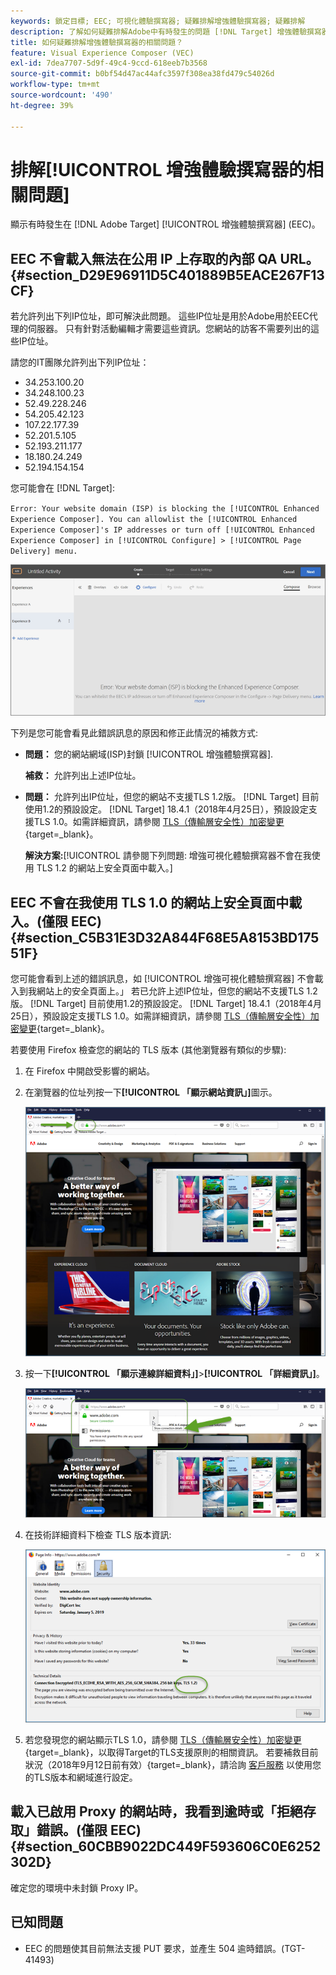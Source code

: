 ```yaml
---
keywords: 鎖定目標; EEC; 可視化體驗撰寫器; 疑難排解增強體驗撰寫器; 疑難排解
description: 了解如何疑難排解Adobe中有時發生的問題 [!DNL Target] 增強體驗撰寫器(EEC)。
title: 如何疑難排解增強體驗撰寫器的相關問題？
feature: Visual Experience Composer (VEC)
exl-id: 7dea7707-5d9f-49c4-9ccd-618eeb7b3568
source-git-commit: b0bf54d47ac44afc3597f308ea38fd479c54026d
workflow-type: tm+mt
source-wordcount: '490'
ht-degree: 39%

---
```


# 排解[!UICONTROL 增強體驗撰寫器的相關問題]

顯示有時發生在 [!DNL Adobe Target] [!UICONTROL 增強體驗撰寫器] (EEC)。

## EEC 不會載入無法在公用 IP 上存取的內部 QA URL。 {#section_D29E96911D5C401889B5EACE267F13CF}

若允許列出下列IP位址，即可解決此問題。 這些IP位址是用於Adobe用於EEC代理的伺服器。 只有針對活動編輯才需要這些資訊。您網站的訪客不需要列出的這些IP位址。

請您的IT團隊允許列出下列IP位址：

* 34.253.100.20
* 34.248.100.23
* 52.49.228.246
* 54.205.42.123
* 107.22.177.39
* 52.201.5.105
* 52.193.211.177
* 18.180.24.249
* 52.194.154.154

您可能會在 [!DNL Target]:

`Error: Your website domain (ISP) is blocking the [!UICONTROL Enhanced Experience Composer]. You can allowlist the [!UICONTROL Enhanced Experience Composer]'s IP addresses or turn off [!UICONTROL Enhanced Experience Composer] in [!UICONTROL Configure] > [!UICONTROL Page Delivery] menu.`

![EEC_error映像](assets/EEC_error.png)

下列是您可能會看見此錯誤訊息的原因和修正此情況的補救方式:

* **問題：** 您的網站網域(ISP)封鎖 [!UICONTROL 增強體驗撰寫器].

   **補救：** 允許列出上述IP位址。

* **問題：** 允許列出IP位址，但您的網站不支援TLS 1.2版。 [!DNL Target] 目前使用1.2的預設設定。 [!DNL Target] 18.4.1（2018年4月25日），預設設定支援TLS 1.0。如需詳細資訊，請參閱 [TLS（傳輸層安全性）加密變更](https://developer.adobe.com/target/before-implement/tls-transport-layer-security-encryption/){target=_blank}。

   **解決方案:**[!UICONTROL  請參閱下列問題: 增強可視化體驗撰寫器不會在我使用 TLS 1.2 的網站上安全頁面中載入。]

## EEC 不會在我使用 TLS 1.0 的網站上安全頁面中載入。(僅限 EEC) {#section_C5B31E3D32A844F68E5A8153BD17551F}

您可能會看到上述的錯誤訊息，如 [!UICONTROL 增強可視化體驗撰寫器] 不會載入到我網站上的安全頁面上。」 若已允許上述IP位址，但您的網站不支援TLS 1.2版。 [!DNL Target] 目前使用1.2的預設設定。 [!DNL Target] 18.4.1（2018年4月25日），預設設定支援TLS 1.0。如需詳細資訊，請參閱 [TLS（傳輸層安全性）加密變更](https://developer.adobe.com/target/before-implement/tls-transport-layer-security-encryption/){target=_blank}。

若要使用 Firefox 檢查您的網站的 TLS 版本 (其他瀏覽器有類似的步驟):

1. 在 Firefox 中開啟受影響的網站。
1. 在瀏覽器的位址列按一下&#x200B;**[!UICONTROL 「顯示網站資訊」]**&#x200B;圖示。

   ![firefox_more_info影像](assets/firefox_more_info.png)

1. 按一下&#x200B;**[!UICONTROL 「顯示連線詳細資料」]**>**[!UICONTROL 「詳細資訊」]**。

   ![firefox_more_info_2影像](assets/firefox_more_info_2.png)

1. 在技術詳細資料下檢查 TLS 版本資訊:

   ![firefox_more_info_3影像](assets/firefox_more_info_3.png)

1. 若您發現您的網站顯示TLS 1.0，請參閱 [TLS（傳輸層安全性）加密變更](https://developer.adobe.com/target/before-implement/tls-transport-layer-security-encryption/){target=_blank}，以取得Target的TLS支援原則的相關資訊。 若要補救目前狀況（2018年9月12日前有效）{target=_blank}，請洽詢 [客戶服務](/help/main/cmp-resources-and-contact-information.md#reference_ACA3391A00EF467B87930A450050077C) 以使用您的TLS版本和網域進行設定。

## 載入已啟用 Proxy 的網站時，我看到逾時或「拒絕存取」錯誤。(僅限 EEC) {#section_60CBB9022DC449F593606C0E6252302D}

確定您的環境中未封鎖 Proxy IP。

## 已知問題

* EEC 的問題使其目前無法支援 PUT 要求，並產生 504 逾時錯誤。(TGT-41493)
